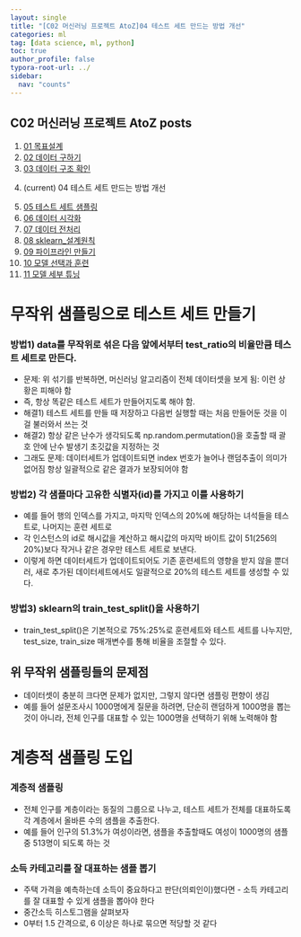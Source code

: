 ```yaml
---
layout: single
title: "[C02 머신러닝 프로젝트 AtoZ]04 테스트 세트 만드는 방법 개선"
categories: ml
tag: [data science, ml, python]
toc: true
author_profile: false
typora-root-url: ../
sidebar:
  nav: "counts"
---
```


<nav class="cods"><h2>C02 머신러닝 프로젝트 AtoZ posts</h2><ol><li><a href="/ml/C02_머신러닝_프로젝트_AtoZ~01_목표설계">01 목표설계</a></li><li><a href="/ml/C02_머신러닝_프로젝트_AtoZ~02_데이터_구하기">02 데이터 구하기</a></li><li><a href="/ml/C02_머신러닝_프로젝트_AtoZ~03_데이터_구조_확인">03 데이터 구조 확인</a></li><li><p>(current) 04 테스트 세트 만드는 방법 개선</p></li><li><a href="/ml/C02_머신러닝_프로젝트_AtoZ~05_테스트_세트_샘플링">05 테스트 세트 샘플링</a></li><li><a href="/ml/C02_머신러닝_프로젝트_AtoZ~06_데이터_시각화">06 데이터 시각화</a></li><li><a href="/ml/C02_머신러닝_프로젝트_AtoZ~07_데이터_전처리">07 데이터 전처리</a></li><li><a href="/ml/C02_머신러닝_프로젝트_AtoZ~08_sklearn_설계원칙">08 sklearn_설계원칙</a></li><li><a href="/ml/C02_머신러닝_프로젝트_AtoZ~09_파이프라인_만들기">09 파이프라인 만들기</a></li><li><a href="/ml/C02_머신러닝_프로젝트_AtoZ~10_모델_선택과_훈련">10 모델 선택과 훈련</a></li><li><a href="/ml/C02_머신러닝_프로젝트_AtoZ~11_모델_세부_튜닝">11 모델 세부 튜닝</a></li></ol></nav>

# 무작위 샘플링으로 테스트 세트 만들기

### 방법1) data를 무작위로 섞은 다음 앞에서부터 test_ratio의 비율만큼 테스트 세트로 만든다.

- 문제: 위 섞기를 반복하면, 머신러닝 알고리즘이 전체 데이터셋을 보게 됨: 이런 상황은 피해야 함
- 즉, 항상 똑같은 테스트 세트가 만들어지도록 해야 함.
- 해결1) 테스트 세트를 만들 때 저장하고 다음번 실행할 때는 처음 만들어둔 것을 이걸 불러와서 쓰는 것
- 해결2) 항상 같은 난수가 생각되도록 np.random.permutation()을 호출할 때 괄호 안에 난수 발생기 초깃값을 지정하는 것
- 그래도 문제: 데이터세트가 업데이트되면 index 번호가 늘어나 랜덤추출이 의미가 없어짐 항상 일괄적으로 같은 결과가 보장되어야 함

### 방법2) 각 샘플마다 고유한 식별자(id)를 가지고 이를 사용하기

- 예를 들어 행의 인덱스를 가지고, 마지막 인덱스의 20%에 해당하는 녀석들을 테스트로, 나머지는 훈련 세트로
- 각 인스턴스의 id로 해시값을 계산하고 해시값의 마지막 바이트 값이 51(256의 20%)보다 작거나 같은 경우만 테스트 세트로 보낸다.
- 이렇게 하면 데이터세트가 업데이트되어도 기존 훈련세트의 영향을 받지 않을 뿐더러, 새로 추가된 데이터세트에서도 일괄적으로 20%의 테스트 세트를 생성할 수 있다.

### 방법3) sklearn의 train_test_split()을 사용하기

- train_test_split()은 기본적으로 75%:25%로 훈련세트와 테스트 세트를 나누지만, test_size, train_size 매개변수를 통해 비율을 조절할 수 있다.

## 위 무작위 샘플링들의 문제점

- 데이터셋이 충분히 크다면 문제가 없지만, 그렇지 않다면 샘플링 편향이 생김
- 예를 들어 설문조사시 1000명에게 질문을 하려면, 단순히 랜덤하게 1000명을 뽑는것이 아니라, 전체 인구를 대표할 수 있는 1000명을 선택하기 위해 노력해야 함

# 계층적 샘플링 도입

### 계층적 샘플링

- 전체 인구를 계층이라는 동질의 그룹으로 나누고, 테스트 세트가 전체를 대표하도록 각 계층에서 올바른 수의 샘플을 추출한다.
- 예를 들어 인구의 51.3%가 여성이라면, 샘플을 추출할때도 여성이 1000명의 샘플 중 513명이 되도록 하는 것

### 소득 카테고리를 잘 대표하는 샘플 뽑기

- 주택 가격을 예측하는데 소득이 중요하다고 판단(의뢰인이)했다면 - 소득 카테고리를 잘 대표할 수 있게 샘플을 뽑아야 한다
- 중간소득 히스토그램을 살펴보자
- 0부터 1.5 간격으로, 6 이상은 하나로 묶으면 적당할 것 같다

